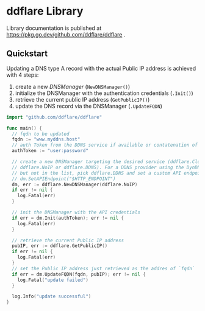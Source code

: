 # ddflare Library

Library documentation is published at https://pkg.go.dev/github.com/ddflare/ddflare .

## Quickstart

Updating a DNS type A record with the actual Public IP address is achieved with 4 steps:

1. create a new _DNSManager_  (`NewDNSManager()`)
2. initialize the DNSManager with the authentication credentials (`.Init()`)
3. retrieve the current public IP address (`GetPublicIP()`)
4. update the DNS record via the DNSManager (`.UpdateFQDN`)

```go title="example: update www.myddns.host at NoIP"
import "github.com/ddflare/ddflare"

func main() {
  // fqdn to be updated
  fqdn := "www.myddns.host"
  // auth Token from the DDNS service if available or contatenation of user:password
  authToken := "user:password"

  // create a new DNSManager targeting the desired service (ddflare.Cloudflare,
  // ddflare.NoIP or ddflare.DDNS). For a DDNS provider using the DynDNS API v3
  // but not in the list, pick ddflare.DDNS and set a custom API endpoint with
  // dm.SetAPIEndpoint("$HTTP_ENDPOINT")
  dm, err := ddflare.NewDNSManager(ddflare.NoIP)
  if err != nil {
    log.Fatal(err)
  }

  // init the DNSManager with the API credentials
  if err = dm.Init(authToken); err != nil {
    log.Fatal(err)
  }

  // retrieve the current Public IP address
  pubIP, err := ddflare.GetPublicIP()
  if err != nil {
    log.Fatal(err)
  }
  // set the Public IP address just retrieved as the addres of `fqdn`
  if err = dm.UpdateFQDN(fqdn, pubIP); err != nil {
    log.Fatal("update failed")
  }

  log.Info("update successful")
}
```

